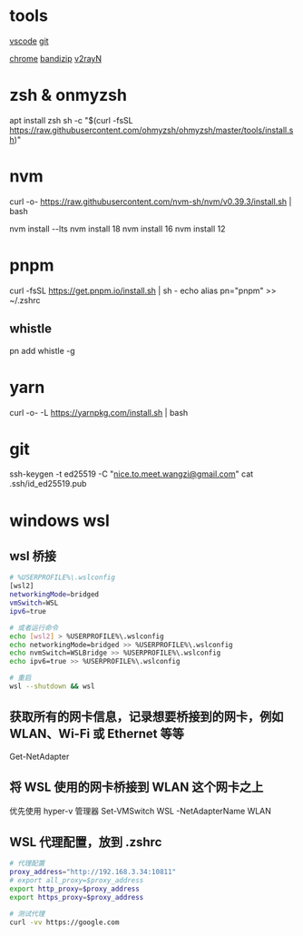 # tools

[vscode](https://code.visualstudio.com/download)
[git](https://git-scm.com/downloads)

[chrome](https://www.google.com/chrome/)
[bandizip](https://www.bandisoft.com/bandizip/)
[v2rayN](https://github.com/2dust/v2rayN)

# zsh & onmyzsh

apt install zsh
sh -c "$(curl -fsSL https://raw.githubusercontent.com/ohmyzsh/ohmyzsh/master/tools/install.sh)"

# nvm

curl -o- https://raw.githubusercontent.com/nvm-sh/nvm/v0.39.3/install.sh | bash

nvm install --lts
nvm install 18
nvm install 16
nvm install 12

# pnpm

curl -fsSL https://get.pnpm.io/install.sh | sh -
echo alias pn="pnpm" >> ~/.zshrc

## whistle

pn add whistle -g

# yarn

curl -o- -L https://yarnpkg.com/install.sh | bash

# git

ssh-keygen -t ed25519 -C "nice.to.meet.wangzi@gmail.com"
cat .ssh/id_ed25519.pub

# windows wsl

## wsl 桥接

```sh
# %USERPROFILE%\.wslconfig
[wsl2]
networkingMode=bridged
vmSwitch=WSL
ipv6=true

# 或者运行命令
echo [wsl2] > %USERPROFILE%\.wslconfig
echo networkingMode=bridged >> %USERPROFILE%\.wslconfig
echo nvmSwitch=WSLBridge >> %USERPROFILE%\.wslconfig
echo ipv6=true >> %USERPROFILE%\.wslconfig

# 重启
wsl --shutdown && wsl
```

## 获取所有的网卡信息，记录想要桥接到的网卡，例如 WLAN、Wi-Fi 或 Ethernet 等等

Get-NetAdapter

## 将 WSL 使用的网卡桥接到 WLAN 这个网卡之上

优先使用 hyper-v 管理器
Set-VMSwitch WSL -NetAdapterName WLAN

## WSL 代理配置，放到 .zshrc

```sh
# 代理配置
proxy_address="http://192.168.3.34:10811"
# export all_proxy=$proxy_address
export http_proxy=$proxy_address
export https_proxy=$proxy_address

# 测试代理
curl -vv https://google.com
```
